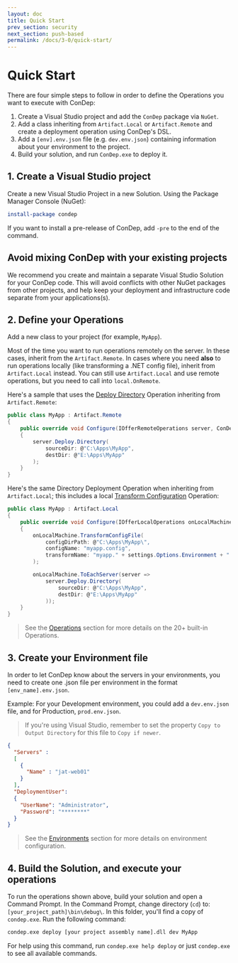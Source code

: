 ```yaml
---
layout: doc
title: Quick Start
prev_section: security
next_section: push-based
permalink: /docs/3-0/quick-start/
---
```


Quick Start
===========

There are four simple steps to follow in order to define the Operations you want to execute with ConDep:

1. Create a Visual Studio project and add the `ConDep` package via `NuGet`.
2. Add a class inheriting from `Artifact.Local` or `Artifact.Remote` and create a deployment operation using ConDep's DSL.
3. Add a `[env].env.json` file (e.g. `dev.env.json`) containing information about your environment to the project.
4. Build your solution, and run `ConDep.exe` to deploy it.

## 1. Create a Visual Studio project

Create a new Visual Studio Project in a new Solution. Using the Package Manager Console (NuGet):

```powershell
install-package condep
```

If you want to install a pre-release of ConDep, add `-pre` to the end of the command.

<div class="note warning">
	<h2>Avoid mixing ConDep with your existing projects</h2>
  <p>
		We recommend you create and maintain a separate Visual Studio Solution for your ConDep code. This will avoid conflicts with other NuGet packages from other projects, and help keep your deployment and infrastructure code separate from your applications(s).
	</p>
</div>

## 2. Define your Operations

Add a new class to your project (for example, `MyApp`).

Most of the time you want to run operations remotely on the server. In these cases, inherit from the `Artifact.Remote`. In cases where you need **also** to run operations locally (like transforming a .NET config file), inherit from `Artifact.Local` instead. You can still use `Artifact.Local` and use remote operations, but you need to call into `local.OnRemote`.

Here's a sample that uses the [Deploy Directory](/docs/3-0/operations/deployment/directory/) Operation
inheriting from `Artifact.Remote`:

```csharp
public class MyApp : Artifact.Remote
{
    public override void Configure(IOfferRemoteOperations server, ConDepSettings settings)
    {
        server.Deploy.Directory(
            sourceDir: @"C:\Apps\MyApp",
            destDir: @"E:\Apps\MyApp"
        );
    }
}
```

Here's the same Directory Deployment Operation when inheriting from `Artifact.Local`;
this includes a local [Transform Configuration](/docs/3-0/operations/local/transform-config/) Operation:

```csharp
public class MyApp : Artifact.Local
{
    public override void Configure(IOfferLocalOperations onLocalMachine, ConDepSettings settings)
    {
        onLocalMachine.TransformConfigFile(
            configDirPath: @"C:\Apps\MyApp\",
            configName: "myapp.config",
            transformName: "myapp." + settings.Options.Environment + ".config"
        );

        onLocalMachine.ToEachServer(server =>
            server.Deploy.Directory(
                sourceDir: @"C:\Apps\MyApp",
                destDir: @"E:\Apps\MyApp"
            ));
    }
}
```

> See the [Operations](/docs/3-0/operations/) section for more details on the 20+ built-in Operations.

## 3. Create your Environment file

In order to let ConDep know about the servers in your environments, you need to create one .json file per environment in the format `[env_name].env.json`.

Example: For your Development environment, you could add a `dev.env.json` file, and for Production, `prod.env.json`.

> If you're using Visual Studio, remember to set the property `Copy to Output Directory` for this file to `Copy if newer`.

```json
{
  "Servers" :
  [
    {
      "Name" : "jat-web01"
    }
  ],
  "DeploymentUser":
  {
    "UserName": "Administrator",
    "Password": "********"
  }
}
```

> See the [Environments](/docs/3-0/environment/) section for more details on environment configuration.

## 4. Build the Solution, and execute your operations

To run the operations shown above, build your solution and open a Command Prompt. In the Command Prompt, change directory (`cd`) to: `[your_project_path]\bin\debug\`. In this folder, you'll find a copy of `condep.exe`. Run the following command:

```bat
condep.exe deploy [your project assembly name].dll dev MyApp
```

For help using this command, run `condep.exe help deploy` or just `condep.exe` to see all available commands.

